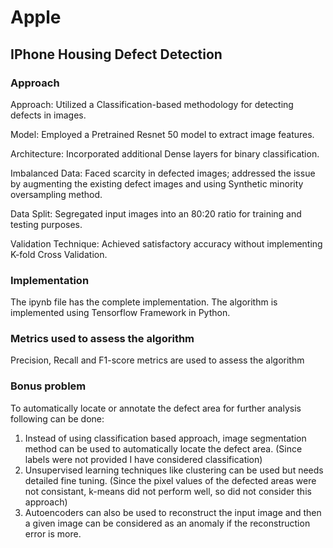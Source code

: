 # Apple
## IPhone Housing Defect Detection 
### Approach
Approach: Utilized a Classification-based methodology for detecting defects in images.

Model: Employed a Pretrained Resnet 50 model to extract image features.

Architecture: Incorporated additional Dense layers for binary classification.

Imbalanced Data: Faced scarcity in defected images; addressed the issue by augmenting the existing defect images and using Synthetic minority oversampling method.

Data Split: Segregated input images into an 80:20 ratio for training and testing purposes.

Validation Technique: Achieved satisfactory accuracy without implementing K-fold Cross Validation.
### Implementation
The ipynb file has the complete implementation. The algorithm is implemented using Tensorflow Framework in Python.
### Metrics used to assess the algorithm
Precision, Recall and  F1-score metrics are used to assess the algorithm
### Bonus problem
To automatically locate or annotate the defect area for further analysis following can be done:
1) Instead of using classification based approach, image segmentation method can be used to automatically locate the defect area. (Since labels were not provided I have considered classification)
2) Unsupervised learning techniques like clustering can be used but needs detailed fine tuning. (Since the pixel values of the defected areas were not consistant, k-means did not perform well, so did not consider this approach)
3) Autoencoders can also be used to reconstruct the input image and then a given image can be considered as an anomaly if the reconstruction error is more.
